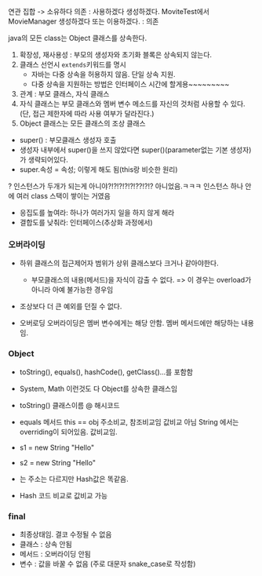연관 집합 -> 소유하다
의존 : 사용하겠다 생성하겠다.
MoviteTest에서 MovieManager 생성하겠다 또는 이용하겠다. : 의존

java의 모든 class는 Object 클래스를 상속한다.

1. 확장성, 재사용성 : 부모의 생성자와 초기화 블록은 상속되지 않는다.
2. 클래스 선언시 `extends`키워드를 명시
    * 자바는 다중 상속을 허용하지 않음. 단일 상속 지원.
    * 다중 상속을 지원하는 방법은 인터페이스 시간에 할게용~~~~~~~~~
3. 관계 : 부모 클래스, 자식 클래스
4. 자식 클래스는 부모 클래스와 멤버 변수 메소드를 자신의 것처럼 사용할 수 있다.
    (단, 접근 제한자에 따라 사용 여부가 달라진다.)
5. Object 클래스는 모든 클래스의 조상 클래스

* super() : 부모클래스 생성자 호출
* 생성자 내부에서 super()을 쓰지 않았다면 super()(parameter없는 기본 생성자)가 생략되어있다.
* super.속성 = 속성; 이렇게 해도 됨(this랑 비슷한 원리)

? 인스턴스가 두개가 되는게 아니야?!?!?!?!?!??!?!? 아니었음.ㅋㅋㅋ 인스턴스 하나 안에 여러 class 스택이 쌓이는 거였음

* 응집도를 높여라: 하나가 여러가지 일을 하지 않게 해라
* 결합도를 낮춰라: 인터페이스(추상화 과정에서) 

### 오버라이딩
* 하위 클래스의 접근제어자 범위가 상위 클래스보다 크거나 같아야한다.
    * 부모클래스의 내용(메서드)을 자식이 감출 수 없다. => 이 경우는 overload가 아니라 아예 불가능한 경우임
* 조상보다 더 큰 예외를 던질 수 없다.

* 오버로딩 오버라이딩은 멤버 변수에게는 해당 안함. 멤버 메서드에만 해당하는 내용임.

### Object
* toString(), equals(), hashCode(), getClass()...를 포함함
* System, Math 이런것도 다 Object를 상속한 클래스임

* toString()
    클래스이름 @ 해시코드
* equals 메서드
    this == obj
    주소비교, 참조비교임 값비교 아님
    String 에서는 overriding이 되어있음. 값비교임.


* s1 = new String "Hello"
* s2 = new String "Hello"
* 는 주소는 다르지만 Hash값은 똑같음.
* Hash 코드 비교로 값비교 가능


### final
* 최종상태임. 결코 수정될 수 없음
* 클래스 : 상속 안됨
* 메서드 : 오버라이딩 안됨
* 변수 : 값을 바꿀 수 없음 (주로 대문자 snake_case로 작성함)
